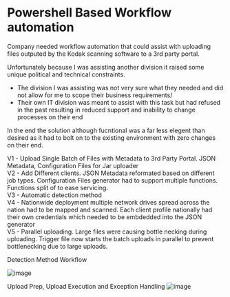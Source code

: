# Powershell Based Workflow automation

Company needed workflow automation that could assist with uploading files outputed by the Kodak scanning software to a 3rd party portal.

Unfortunately because I was assisting another division it raised some unique political and technical constraints.
- The division I was assisting was not very sure what they needed and did not allow for me to scope their business requirements/
- Their own IT division was meant to assist with this task but had refused in the past resulting in reduced support and inability to change processes on their end

In the end the solution although fucntional was a far less elegent than desired as it had to bolt on to the existing environment with zero changes on their end.

V1 - Upload Single Batch of Files with Metadata to 3rd Party Portal. JSON Metadata, Configuration Files for Jar uploader\
V2 - Add Different clients. JSON Metadata reformated based on different job types. Configuration Files generator had to support multiple functions. Functions split of to ease servicing.\
V3 - Automatic detection method\
V4 - Nationwide deployment multiple network drives spread across the nation had to be mapped and scanned. Each client profile nationally had their own credentials which needed to be embdedded into the JSON generator\
V5 - Parallel uploading. Large files were causing bottle necking during uploading. Trigger file now starts the batch uploads in parallel to prevent bottlenecking due to large uploads.

Detection Method Workflow

![image](https://user-images.githubusercontent.com/55390802/120593647-21b1ea80-c483-11eb-95fc-6de257c36918.png)

Upload Prep, Upload Execution and Exception Handling
![image](https://user-images.githubusercontent.com/55390802/120593753-43ab6d00-c483-11eb-9f5f-08575035a4a1.png)

